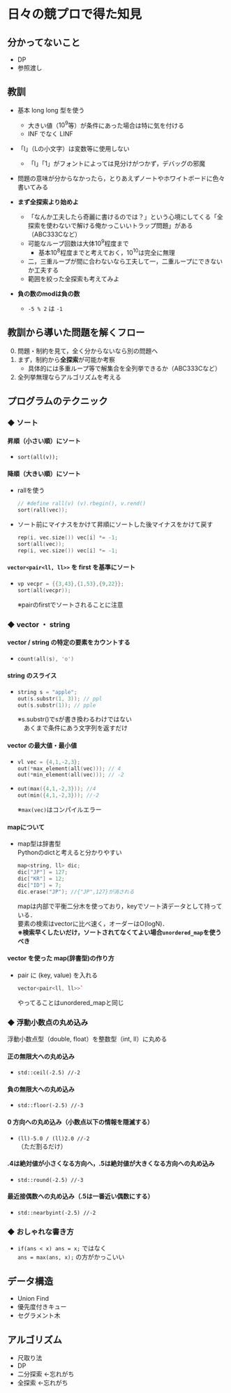 # 日々の競プロで得た知見

## 分かってないこと

- DP
- 参照渡し

## 教訓

- 基本 long long 型を使う
  - 大きい値（$10^9$等）が条件にあった場合は特に気を付ける
  - INF でなく LINF

- 「l」（Lの小文字）は変数等に使用しない
  - 「l」「1」がフォントによっては見分けがつかず，デバッグの邪魔

- 問題の意味が分からなかったら，とりあえずノートやホワイトボードに色々書いてみる

- **まず全探索より始めよ**
  - 「なんか工夫したら奇麗に書けるのでは？」という心境にしてくる「全探索を使わないで解ける俺かっこいいトラップ問題」がある（ABC333Cなど）
  - 可能なループ回数は大体$10^9$程度まで
    - 基本$10^8$程度までと考えておく，$10^10$は完全に無理
  - 二，三重ループが間に合わないなら工夫して一，二重ループにできないか工夫する
  - 範囲を絞った全探索も考えてみよ

- **負の数のmodは負の数**
  - `-5 % 2` は `-1`

## 教訓から導いた問題を解くフロー

0. 問題・制約を見て，全く分からないなら別の問題へ
1. まず，制約から**全探索**が可能か考察
    - 具体的には多重ループ等で解集合を全列挙できるか（ABC333Cなど）
2. 全列挙無理ならアルゴリズムを考える

## プログラムのテクニック

### ◆  ソート

#### 昇順（小さい順）にソート  

- `sort(all(v));`

#### 降順（大きい順）にソート  

- rallを使う
  ```cpp
  // #define rall(v) (v).rbegin(), v.rend()
  sort(rall(vec));
  ```
- ソート前にマイナスをかけて昇順にソートした後マイナスをかけて戻す
  ```cpp
  rep(i, vec.size()) vec[i] *= -1;
  sort(all(vec));
  rep(i, vec.size()) vec[i] *= -1;
  ```

#### `vector<pair<ll, ll>>` を first を基準にソート  

- ```cpp
  vp vecpr = {{3,43},{1,53},{9,22}};
  sort(all(vecpr));
  ```
  ※pairのfirstでソートされることに注意

### ◆ vector ・ string

#### vector / string の特定の要素をカウントする  

- ```cpp
  count(all(s), 'o')
  ```

#### string のスライス 

- ```cpp
  string s = "apple";
  out(s.substr(1, 3)); // ppl
  out(s.substr(1)); // pple
  ```
  ※s.substr()でsが書き換わるわけではない  
  　あくまで条件にあう文字列を返すだけ

#### vector の最大値・最小値  

- ```cpp
  vl vec = {4,1,-2,3};
  out(*max_element(all(vec))); // 4
  out(*min_element(all(vec))); // -2
  ```

- ```cpp
  out(max({4,1,-2,3})); //4
  out(min({4,1,-2,3})); //-2
  ```
  ※`max(vec)`はコンパイルエラー

#### mapについて

- map型は辞書型  
  Pythonのdictと考えると分かりやすい  
  ```cpp
  map<string, ll> dic;
  dic["JP"] = 127;
  dic["KR"] = 12;
  dic["ID"] = 7;
  dic.erase("JP"); //{"JP",127}が消される
  ```
  mapは内部で平衡二分木を使っており，keyでソート済データとして持っている．  
  要素の検索はvectorに比べ速く，オーダーはO(logN)．  
  **※検索早くしたいだけ，ソートされてなくてよい場合`unordered_map`を使うべき**

#### vector を使った map(辞書型)の作り方

- pair に (key, value) を入れる  
  ```cpp
  vector<pair<ll, ll>>`
  ```
  やってることはunordered_mapと同じ

### ◆ 浮動小数点の丸め込み

浮動小数点型（double, float）を整数型（int, ll）に丸める

#### 正の無限大への丸め込み

- `std::ceil(-2.5) //-2`

#### 負の無限大への丸め込み

- `std::floor(-2.5) //-3`

#### 0 方向への丸め込み（小数点以下の情報を隠滅する）

- `(ll)-5.0 / (ll)2.0 //-2`  
（ただ割るだけ）

#### .4は絶対値が小さくなる方向へ，.5は絶対値が大きくなる方向への丸め込み

- `std::round(-2.5) //-3`

#### 最近接偶数への丸め込み（.5は一番近い偶数にする）

- `std::nearbyint(-2.5) //-2`

### ◆ おしゃれな書き方

- `if(ans < x) ans = x;` ではなく  
`ans = max(ans, x);` の方がかっこいい


## データ構造

- Union Find
- 優先度付きキュー
- セグラメント木

## アルゴリズム

- 尺取り法
- DP
- 二分探索 ←忘れがち
- 全探索 ←忘れがち
